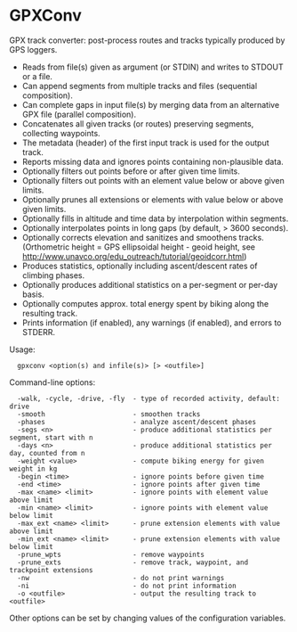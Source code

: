 # GPXConv

GPX track converter: post-process routes and tracks typically produced by GPS loggers.

* Reads from file(s) given as argument (or STDIN) and writes to STDOUT or a file.
* Can append segments from multiple tracks and files (sequential composition).
* Can complete gaps in input file(s) by merging data from an alternative GPX file (parallel composition).
* Concatenates all given tracks (or routes) preserving segments, collecting waypoints.
* The metadata (header) of the first input track is used for the output track.
* Reports missing data and ignores points containing non-plausible data.
* Optionally filters out points before or after given time limits.
* Optionally filters out points with an element value below or above given limits.
* Optionally prunes all extensions or elements with value below or above given limits.
* Optionally fills in altitude and time data by interpolation within segments.
* Optionally interpolates points in long gaps (by default, > 3600 seconds).
* Optionally corrects elevation and sanitizes and smoothens tracks.
  (Orthometric height = GPS ellipsoidal height - geoid height,
  see http://www.unavco.org/edu_outreach/tutorial/geoidcorr.html)
* Produces statistics, optionally including ascent/descent rates of climbing phases.
* Optionally produces additional statistics on a per-segment or per-day basis.
* Optionally computes approx. total energy spent by biking along the resulting track.
* Prints information (if enabled), any warnings (if enabled), and errors to STDERR.

Usage:
```
  gpxconv <option(s) and infile(s)> [> <outfile>]
```
Command-line options:
```
  -walk, -cycle, -drive, -fly  - type of recorded activity, default: drive
  -smooth                      - smoothen tracks
  -phases                      - analyze ascent/descent phases
  -segs <n>                    - produce additional statistics per segment, start with n
  -days <n>                    - produce additional statistics per day, counted from n
  -weight <value>              - compute biking energy for given weight in kg
  -begin <time>                - ignore points before given time
  -end <time>                  - ignore points after given time
  -max <name> <limit>          - ignore points with element value above limit
  -min <name> <limit>          - ignore points with element value below limit
  -max_ext <name> <limit>      - prune extension elements with value above limit
  -min_ext <name> <limit>      - prune extension elements with value below limit
  -prune_wpts                  - remove waypoints
  -prune_exts                  - remove track, waypoint, and trackpoint extensions
  -nw                          - do not print warnings
  -ni                          - do not print information
  -o <outfile>                 - output the resulting track to <outfile>
```
Other options can be set by changing values of the configuration variables.

